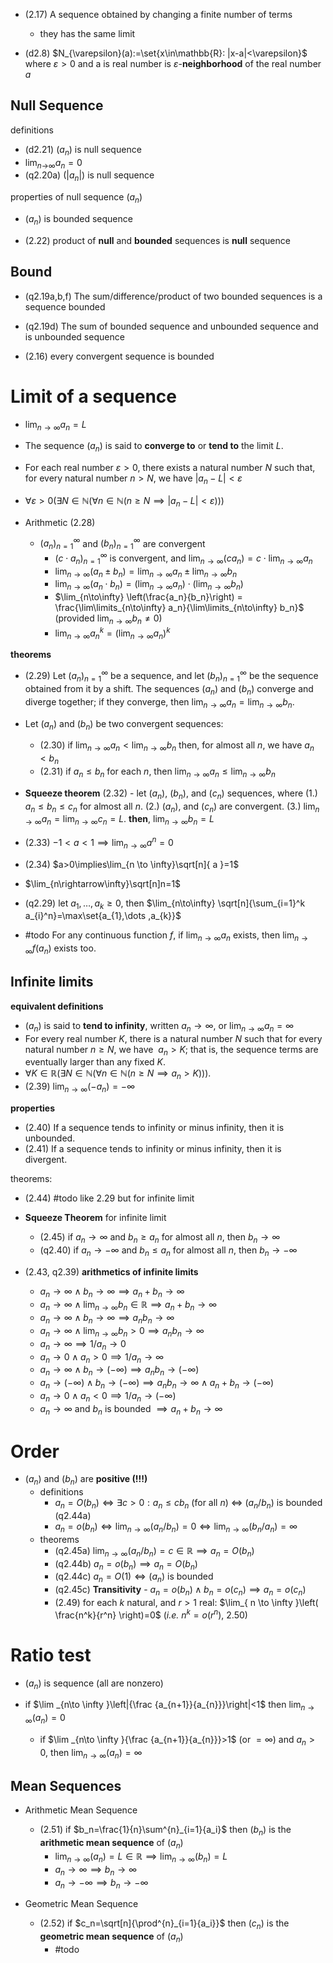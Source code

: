 - (2.17) A sequence obtained by changing a finite number of terms
	- they has the same limit 


- (d2.8) $N_{\varepsilon}(a):=\set{x\in\mathbb{R}: |x-a|<\varepsilon}$ where $\varepsilon>0$ and a is real number is $\varepsilon$-**neighborhood** of the real number $a$

## Null Sequence 

definitions 
- (d2.21) $(a_{n})$ is null sequence 
- $\lim_{n \mathop \to \infty} {a}_n=0$
- (q2.20a) $(|a_{n}|)$ is null sequence

properties of null sequence $(a_{n})$
- $(a_{n})$ is bounded sequence


- (2.22) product of **null** and **bounded** sequences is **null** sequence

## Bound

- (q2.19a,b,f) The sum/difference/product of two bounded sequences is a sequence bounded
- (q2.19d) The sum of bounded sequence and unbounded sequence and is unbounded sequence


- (2.16) every convergent sequence is bounded






# Limit of a sequence

- $\lim_{ n \to \infty }{a_{n}}=L$
- The sequence $(a_n)$ is said to **converge to** or **tend to** the limit $L$.
- For each real number $\varepsilon >0$, there exists a natural number $N$ such that, for every natural number $n>N$, we have ${\displaystyle |a_{n}-L|<\varepsilon }$
- $\forall \varepsilon > 0 \left(\exists N \in \mathbb{N} \left(\forall n \in\mathbb{N}\left(n \geq N \implies |a_n - L| < \varepsilon \right)\right)\right)$

- Arithmetic (2.28)
	- $(a_{n})_{n=1}^{\infty}$ and $(b_{n})_{n=1}^{\infty}$ are convergent
		- $(c\cdot a_{n})_{n=1}^{\infty}$ is convergent, and $\lim_{ n \to \infty }({ca_{n})}=c\cdot\lim_{ n \to \infty }{a_{n}}$
		- $\lim_{n\to\infty} (a_n \pm b_n) =  \lim_{n\to\infty} a_n \pm \lim_{n\to\infty} b_n$
		- $\lim_{n\to\infty} (a_n \cdot b_n) =  \left(\lim_{n\to\infty} a_n \right)\cdot \left( \lim_{n\to\infty} b_n \right)$
		- $\lim_{n\to\infty} \left(\frac{a_n}{b_n}\right) = \frac{\lim\limits_{n\to\infty} a_n}{\lim\limits_{n\to\infty} b_n}$ (provided $\lim_{n\to\infty} b_n \ne 0$)
		- $\lim_{n\to\infty} a_n^k =  \left( \lim_{n\to\infty} a_n \right)^k$



**theorems**

- (2.29) Let $(a_n)_{n=1}^{\infty}$ be a sequence, and let $(b_n)^{\infty}_{n=1}$ be the sequence obtained from it by a shift. The sequences $(a_n)$ and $(b_n)$ converge and diverge together; if they converge, then $\lim_{n\to\infty} a_n = \lim_{n\to\infty} b_n$.
- Let $(a_n)$ and $(b_n)$ be two convergent sequences:
	- (2.30) if $\lim_{n \to \infty} a_n <\lim_{n \to \infty} b_n$ then, for almost all $n$, we have $a_n < b_n$
	- (2.31) if $a_n \leq b_n$ for each $n$, then $\lim_{n \to \infty} a_n \leq\lim_{n \to \infty} b_n$
- **Squeeze theorem** (2.32) - let $(a_n)$, $(b_n)$, and $(c_n)$ sequences, where (1.) $a_{n}\leq b_{n}\leq c_{n}$ for almost all $n$. (2.)   $(a_n)$, and $(c_n)$ are convergent. (3.) $\lim_{n \to \infty} a_n =\lim_{n \to \infty} c_n=L$. **then**, $\lim_{n \to \infty} b_n=L$
- (2.33) $-1<a<1\implies\lim_{n \to \infty}a^n=0$
- (2.34) $a>0\implies\lim_{n \to \infty}\sqrt[n]{ a }=1$
- $\lim_{n\rightarrow\infty}\sqrt[n]n=1$
- (q2.29) let $a_{1},\dots ,a_{k}\geq 0$, then $\lim_{n\to\infty} \sqrt[n]{\sum_{i=1}^k a_{i}^n}=\max\set{a_{1},\dots ,a_{k}}$

- #todo For any continuous function $f$, if $\lim _{n\to \infty }a_{n}$ exists, then $\lim _{n\to \infty }f\left(a_{n}\right)$ exists too.

## Infinite limits

**equivalent definitions**
- $(a_{n})$ is said to **tend to infinity**, written $a_{n}\to \infty$, or $\lim _{n\to \infty }a_{n}=\infty$
- For every real number $K$, there is a natural number $N$ such that for every natural number $n\geq N$, we have  $a_{n}>K$; that is, the sequence terms are eventually larger than any fixed $K$.
- $\forall K\in \mathbb {R} \left(\exists N\in \mathbb {N} \left(\forall n\in \mathbb {N} \left(n\geq N\implies a_{n}>K\right)\right)\right).$
- (2.39) $\lim_{n\to\infty}(-a_{n})=-\infty$

**properties**
- (2.40) If a sequence tends to infinity or minus infinity, then it is unbounded.
- (2.41) If a sequence tends to infinity or minus infinity, then it is divergent.



theorems:
- (2.44) #todo like 2.29 but for infinite limit 
-  **Squeeze Theorem** for infinite limit 
	- (2.45) if $a_{n}\to \infty$ and $b_{n}\geq a_{n}$ for almost all $n$, then $b_{n}\to \infty$
	- (q2.40) if $a_{n}\to -\infty$ and $b_{n}\leq a_{n}$ for almost all $n$, then $b_{n}\to -\infty$

- (2.43, q2.39) **arithmetics of infinite limits**
	- ${a_{n}\to \infty}\land{b_{n}\to \infty}\implies a_{n}+b_{n}\to \infty$
	- ${a_{n}\to \infty}\land{\lim_{ n \to \infty }b_{n}\in \mathbb{R}}\implies a_{n}+b_{n}\to \infty$
	- ${a_{n}\to \infty}\land{b_{n}\to \infty}\implies a_{n}b_{n}\to \infty$
	- ${a_{n}\to \infty}\land{\lim_{ n \to \infty }b_{n}>0}\implies a_{n}b_{n}\to \infty$
	- ${a_{n}\to \infty}\implies 1/a_{n}\to0$
	- ${a_{n}\to 0}\land{a_{n}>0} \implies 1/a_{n}\to{\infty}$
	- ${a_{n}\to \infty}\land{b_{n}\to (-\infty)} \implies a_{n}b_{n}\to{(-\infty)}$
	- ${a_{n}\to (-\infty)}\land{b_{n}\to (-\infty)} \implies a_{n}b_{n}\to{\infty}\land  a_{n}+b_{n}\to{(-\infty)}$
	- ${a_{n}\to 0}\land{a_{n}<0} \implies 1/a_{n}\to{(-\infty)}$
	- ${a_{n}\to \infty}$ and ${b_{n}}$ is bounded $\implies a_{n}+b_{n}\to \infty$

# Order

- $(a_{n})$ and $(b_{n})$ are **positive (!!!)**
	- definitions
		- $a_{n}=O(b_{n})\iff \exists{c>0}:{a_{n}\leq cb_{n}}$ (for all $n$) $\iff$ $(a_{n}/b_{n})$ is bounded (q2.44a)
		- $a_{n}=o(b_{n})\iff {\lim_{ n \to \infty }(a_{n}/b_{n})=0}\iff{\lim_{ n \to \infty }(b_{n}/a_{n})=\infty}$
	- theorems
		- (q2.45a) $\lim_{ n \to \infty }(a_{n}/b_{n})=c\in{\mathbb{R}}\implies a_{n}=O(b_{n})$
		- (q2.44b) $a_{n}=o(b_{n})\implies a_{n}=O(b_{n})$
		- (q2.44c) $a_{n}=O(1)\iff{(a_{n})}$ is bounded
		- (q2.45c) **Transitivity** - $a_{n}=o(b_{n})\land{b_{n}=o(c_{n})}\implies a_{n}=o(c_{n})$
		- (2.49) for each $k$ natural, and $r>1$ real: $\lim_{ n \to \infty }\left( \frac{n^k}{r^n} \right)=0$ (*i.e.* $n^k=o(r^n)$, 2.50) 

# Ratio test

- $(a_{n})$ is sequence (all are nonzero)

- if $\lim _{n\to \infty }\left|{\frac {a_{n+1}}{a_{n}}}\right|<1$ then $\lim_{ n \to \infty }(a_{n})=0$
	- if $\lim _{n\to \infty }{\frac {a_{n+1}}{a_{n}}}>1$ (or $=\infty$) and $a_{n}>0$, then $\lim_{ n \to \infty }(a_{n})=\infty$
	 

##  Mean Sequences

-  Arithmetic Mean Sequence
	- (2.51) if $b_n=\frac{1}{n}\sum^{n}_{i=1}{a_i}$ then $(b_{n})$ is the **arithmetic mean sequence** of $(a_{n})$
		- $\lim_{ n \to \infty }(a_{n})=L\in\mathbb{R}\implies \lim_{ n \to \infty }(b_{n})=L$
		- $a_{n}\to \infty\implies b_{n}\to \infty$
		- $a_{n}\to -\infty\implies b_{n}\to -\infty$

-  Geometric Mean Sequence
	- (2.52) if $c_n=\sqrt[n]{\prod^{n}_{i=1}{a_i}}$ then $(c_{n})$ is the **geometric mean sequence** of $(a_{n})$
		- #todo 


